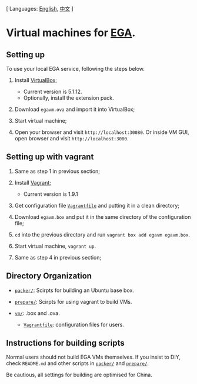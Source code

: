 [ Languages: [English](README.md), [中文](README-zh.md) ]

# Virtual machines for [EGA](http://ega.nju.edu.cn).

## Setting up

To use your local EGA service, following the steps below.

1. Install [VirtualBox](https://www.virtualbox.org/wiki/Downloads);
    * Current version is 5.1.12.
    * Optionally, install the extension pack.

2. Download `egavm.ova` and import it into VirtualBox;

3. Start virtual machine;

4. Open your browser and visit `http://localhost:30080`. Or inside VM GUI, open browser and visit
   `http://localhost:3000`.

## Setting up with vagrant

 1. Same as step 1 in previous section;

 2. Install [Vagrant](https://www.vagrantup.com/downloads.html);
    * Current version is 1.9.1

 3. Get configuration file [`Vagrantfile`](vm/Vagrantfile) and putting it in a clean directory;

 4. Download `egavm.box` and put it in the same directory of the configuration file;

 5. `cd` into the previous directory and run `vagrant box add egavm egavm.box`.

 6. Start virtual machine, `vagrant up`.

 7. Same as step 4 in previous section;

## Directory Organization

* [`packer/`](packer/): Scirpts for building an Ubuntu base box.

* [`prepare/`](prepare/): Scirpts for using vagrant to build VMs.

* [`vm/`](vm/): .box and .ova.
    * [`Vagrantfile`](vm/Vagrantfile): configuration files for users.

## Instructions for building scripts

Normal users should not build EGA VMs themselves. If you insist to DIY, check `README.md` and other
scripts in [`packer/`](packer/) and [`prepare/`](prepare/).

Be cautious, all settings for building are optimised for China.

